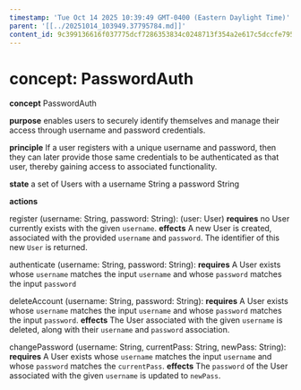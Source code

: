 ```yaml
---
timestamp: 'Tue Oct 14 2025 10:39:49 GMT-0400 (Eastern Daylight Time)'
parent: '[[../20251014_103949.37795784.md]]'
content_id: 9c399136616f037775dcf7286353834c0248713f354a2e617c5dccfe79578ec4
---
```


# concept: PasswordAuth

**concept** PasswordAuth

**purpose** enables users to securely identify themselves and manage their access through username and password credentials.

**principle** If a user registers with a unique username and password, then they can later provide those same credentials to be authenticated as that user, thereby gaining access to associated functionality.

**state**
a set of Users with
a username String
a password String

**actions**

register (username: String, password: String): (user: User)
**requires** no User currently exists with the given `username`.
**effects** A new User is created, associated with the provided `username` and `password`. The identifier of this new `User` is returned.

authenticate (username: String, password: String):
**requires** A User exists whose `username` matches the input `username` and whose `password` matches the input `password`

deleteAccount (username: String, password: String):
**requires** A User exists whose `username` matches the input `username` and whose `password` matches the input `password`.
**effects** The User associated with the given `username` is deleted, along with their `username` and `password` association.

changePassword (username: String, currentPass: String, newPass: String):
**requires** A User exists whose `username` matches the input `username` and whose `password` matches the `currentPass`.
**effects** The `password` of the User associated with the given `username` is updated to `newPass`.
